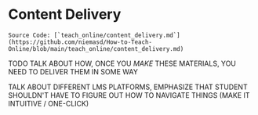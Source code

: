 # Content Delivery

```{note}
Source Code: [`teach_online/content_delivery.md`](https://github.com/niemasd/How-to-Teach-Online/blob/main/teach_online/content_delivery.md)
```

TODO TALK ABOUT HOW, ONCE YOU *MAKE* THESE MATERIALS, YOU NEED TO DELIVER THEM IN SOME WAY

TALK ABOUT DIFFERENT LMS PLATFORMS, EMPHASIZE THAT STUDENT SHOULDN'T HAVE TO FIGURE OUT HOW TO NAVIGATE THINGS (MAKE IT INTUITIVE / ONE-CLICK)
